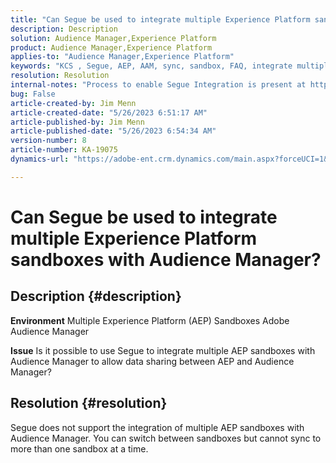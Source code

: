 ```yaml
---
title: "Can Segue be used to integrate multiple Experience Platform sandboxes with Audience Manager?"
description: Description
solution: Audience Manager,Experience Platform
product: Audience Manager,Experience Platform
applies-to: "Audience Manager,Experience Platform"
keywords: "KCS , Segue, AEP, AAM, sync, sandbox, FAQ, integrate multiple Experience Platform sandboxes, Adobe Audience Manager, Adobe Experience Platform"
resolution: Resolution
internal-notes: "Process to enable Segue Integration is present at https://wiki.corp.adobe.com/pages/viewpage.action?spaceKey=supportdelivery&title=AEP+Segments+not+Populating+in+AAM internal link."
bug: False
article-created-by: Jim Menn
article-created-date: "5/26/2023 6:51:17 AM"
article-published-by: Jim Menn
article-published-date: "5/26/2023 6:54:34 AM"
version-number: 8
article-number: KA-19075
dynamics-url: "https://adobe-ent.crm.dynamics.com/main.aspx?forceUCI=1&pagetype=entityrecord&etn=knowledgearticle&id=9f488cb4-91fb-ed11-8849-6045bd0065b6"

---
```

# Can Segue be used to integrate multiple Experience Platform sandboxes with Audience Manager?

## Description {#description}


<b>Environment</b>
 Multiple Experience Platform (AEP) Sandboxes
 Adobe Audience Manager

<b>Issue</b>
 Is it possible to use Segue to integrate multiple AEP sandboxes with Audience Manager to allow data sharing between AEP and Audience Manager?


## Resolution {#resolution}


Segue does not support the integration of multiple AEP sandboxes with Audience Manager. You can switch between sandboxes but cannot sync to more than one sandbox at a time.


